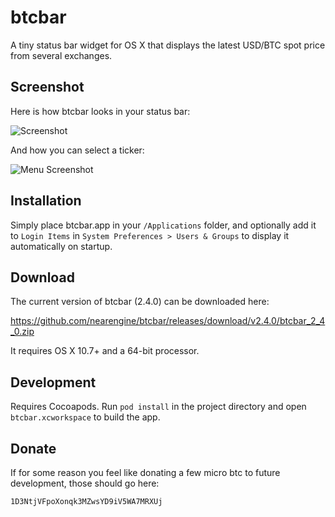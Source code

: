 btcbar
======

A tiny status bar widget for OS X that displays the latest USD/BTC spot price from several exchanges.

## Screenshot

Here is how btcbar looks in your status bar:

![Screenshot](https://raw.github.com/nearengine/btcbar/master/Resources/screenshot.png)

And how you can select a ticker:

![Menu Screenshot](https://raw.github.com/nearengine/btcbar/master/Resources/screenshot2.png)

## Installation

Simply place btcbar.app in your `/Applications` folder, and optionally add it to `Login Items` in `System Preferences > Users & Groups` to display it automatically on startup.

## Download

The current version of btcbar (2.4.0) can be downloaded here:

https://github.com/nearengine/btcbar/releases/download/v2.4.0/btcbar_2_4_0.zip

It requires OS X 10.7+ and a 64-bit processor.

## Development

Requires Cocoapods. Run `pod install` in the project directory and open `btcbar.xcworkspace` to build the app.

## Donate

If for some reason you feel like donating a few micro btc to future development, those should go here:

`1D3NtjVFpoXonqk3MZwsYD9iV5WA7MRXUj`
